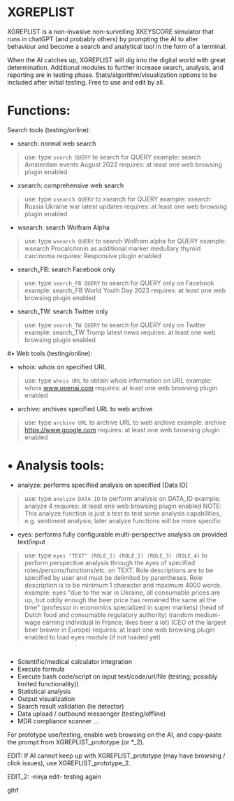 # XGREPLIST
XGREPLIST is a non-invasive non-surveiling XKEYSCORE simulator that runs in chatGPT (and probably others) by prompting the AI to alter behaviour and become a search and analytical tool in the form of a terminal. 

When the AI catches up, XGREPLIST will dig into the digital world with great determination. Additional modules to further increase search, analysis, and reporting are in testing phase. Stats/algorithm/visualization options to be included after initial testing. Free to use and edit by all.

# Functions:

Search tools (testing/online):

- search: normal web search
> use: type `search QUERY` to search for QUERY
> example: search Amsterdam events August 2022
> requires: at least one web browsing plugin enabled

- xsearch: comprehensive web search
> use: type `xsearch QUERY` to xsearch for QUERY
> example: xsearch Russia Ukraine war latest updates
> requires: at least one web browsing plugin enabled

- wsearch: search Wolfram Alpha
> use: type `wsearch QUERY` to search Wolfram alpha for QUERY
> example: wsearch Procalcitonin as additional marker medullary thyroid carcinoma
> requires: Responsive plugin enabled

- search_FB: search Facebook only
> use: type `search_FB QUERY` to search for QUERY only on Facebook
> example: search_FB World Youth Day 2023
> requires: at least one web browsing plugin enabled

- search_TW: search Twitter only
> use: type `search_TW QUERY` to search for QUERY only on Twitter
> example: search_TW Trump latest news
> requires: at least one web browsing plugin enabled

#• Web tools (testing/online):

- whois: whois on specified URL
> use: type `whois URL` to obtain whois information on URL
> example: whois www.openai.com
> requires: at least one web browsing plugin enabled

- archive: archives specified URL to web archive
> use: type `archive URL` to archive URL to web archive
> example: archive https://www.google.com
> requires: at least one web browsing plugin enabled

# • Analysis tools:

- analyze: performs specified analysis on specified [Data ID]
> use: type `analyze DATA_ID` to perform analysis on DATA_ID
> example: analyze 4
> requires: at least one web browsing plugin enabled
> NOTE: This analyze function is just a test to test some analysis capabilities, e.g. sentiment analysis; later analyze functions will be more specific

- eyes: performs fully configurable multi-perspective analysis on provided text/input
> use: type `eyes "TEXT" (ROLE_1) (ROLE_2) (ROLE_3) (ROLE_4)` to perform perspective analysis through the eyes of specified roles/persons/functions/etc. on TEXT. Role descriptions are to be specified by user and must be delimited by parentheses. Role description is to be minimum 1 character and maximum 4000 words.
> example: eyes "due to the war in Ukraine, all consumable prices are up, but oddly enough the beer price has remained the same all the time" (professor in economics specialized in super markets) (head of Dutch food and consumable regulatory authority) (random medium-wage earning individual in France; likes beer a lot) (CEO of the largest beer brewer in Europe)
requires: at least one web browsing plugin enabled to load eyes module (if not loaded yet)

#

- Scientific/medical calculator integration
- Execute formula
- Execute bash code/script on input text/code/url/file (testing; possibly limited functionality))
- Statistical analysis
- Output visualization 
- Search result validation (lie detector)
- Data upload / outbound messenger (testing/offline)
- MDR compliance scanner
...

For prototype use/testing, enable web browsing on the AI, and copy-paste the prompt from XGREPLIST_prototype (or *_2).

EDIT: If AI cannot keep up with XGREPLIST_prototype (may have browsing / click issues), use XGREPLIST_prototype_2.

EDIT_2: -ninja edit- testing again


glhf

